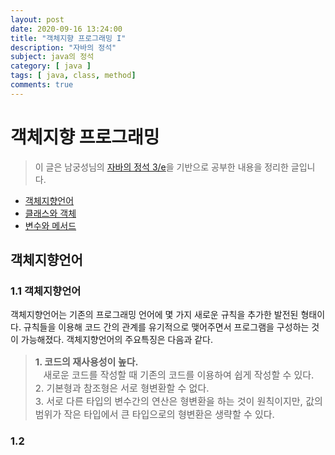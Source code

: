 ```yaml
---
layout: post
date: 2020-09-16 13:24:00
title: "객체지향 프로그래밍 I"
description: "자바의 정석"
subject: java의 정석
category: [ java ]
tags: [ java, class, method]
comments: true
---
```


# 객체지향 프로그래밍

> 이 글은 남궁성님의 [자바의 정석 3/e](http://www.kyobobook.co.kr/product/detailViewKor.laf?mallGb=KOR&ejkGb=KOR&barcode=9788994492032)을 기반으로 공부한 내용을 정리한 글입니다.

+ [객체지향언어](#객체지향언어)
+ [클래스와 객체](#클래스와-객체)
+ [변수와 메서드](#변수와-메서드)

## 객체지향언어

### 1.1 객체지향언어

객체지향언어는 기존의 프로그래밍 언어에 몇 가지 새로운 규칙을 추가한 발전된 형태이다. 규칙들을 이용해 코드 간의 관계를 유기적으로 맺어주면서 프로그램을 구성하는 것이 가능해졌다. 객체지향언어의 주요특징은 다음과 같다.

> <p style="font-size:15px"><b>1. 코드의 재사용성이 높다.<br/></b>&nbsp;&nbsp;&nbsp;새로운 코드를 작성할 때 기존의 코드를 이용하여 쉽게 작성할 수 있다.<br/>2. 기본형과 참조형은 서로 형변환할 수 없다.<br/> 3. 서로 다른 타입의 변수간의 연산은 형변환을 하는 것이 원칙이지만, 값의 범위가 작은 타입에서 큰 타입으로의 형변환은 생략할 수 있다.</b></p>

### 1.2
